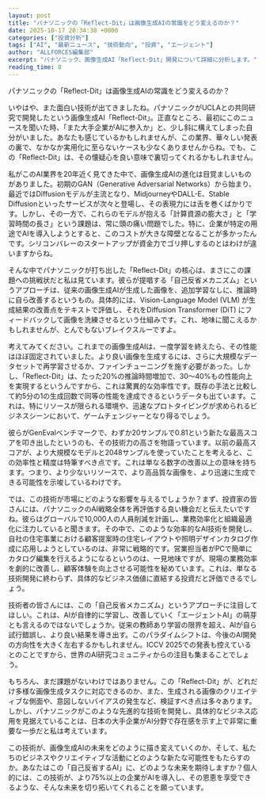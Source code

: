 ```yaml
---
layout: post
title: "パナソニックの「Reflect-Dit」は画像生成AIの常識をどう変えるのか？"
date: 2025-10-17 20:34:38 +0000
categories: ["投資分析"]
tags: ["AI", "最新ニュース", "技術動向", "投資", "エージェント"]
author: "ALLFORCES編集部"
excerpt: "パナソニック、画像生成AI「Reflect-Dit」開発について詳細に分析します。"
reading_time: 8
---
```


パナソニックの「Reflect-Dit」は画像生成AIの常識をどう変えるのか？

いやはや、また面白い技術が出てきましたね。パナソニックがUCLAとの共同研究で開発したという画像生成AI「Reflect-Dit」。正直なところ、最初にこのニュースを聞いた時、「また大手企業がAIに参入か」と、少し斜に構えてしまった自分がいました。あなたも感じているかもしれませんが、この業界、華々しい発表の裏で、なかなか実用化に至らないケースも少なくありませんからね。でも、この「Reflect-Dit」は、その懐疑心を良い意味で裏切ってくれるかもしれません。

私がこのAI業界を20年近く見てきた中で、画像生成AIの進化は目覚ましいものがありました。初期のGAN（Generative Adversarial Networks）から始まり、最近ではDiffusionモデルが主流となり、MidjourneyやDALL-E、Stable Diffusionといったサービスが次々と登場し、その表現力には舌を巻くばかりです。しかし、その一方で、これらのモデルが抱える「計算資源の膨大さ」と「学習時間の長さ」という課題は、常に頭の痛い問題でした。特に、企業が特定の用途でAIを導入しようとすると、このコストが大きな障壁となることが多かったんです。シリコンバレーのスタートアップが資金力でゴリ押しするのとはわけが違いますからね。

そんな中でパナソニックが打ち出した「Reflect-Dit」の核心は、まさにこの課題への挑戦状だと私は見ています。彼らが提唱する「自己反省メカニズム」というアプローチは、従来の画像生成AIが生成した画像を、追加学習なしに、推論時に自ら改善するというもの。具体的には、Vision-Language Model (VLM) が生成結果の改善点をテキストで評価し、それをDiffusion Transformer (DiT) にフィードバックして画像を洗練させるという仕組みです。これ、地味に聞こえるかもしれませんが、とんでもないブレイクスルーですよ。

考えてみてください。これまでの画像生成AIは、一度学習を終えたら、その性能はほぼ固定されていました。より良い画像を生成するには、さらに大規模なデータセットで再学習させるか、ファインチューニングを施す必要があった。しかし、「Reflect-Dit」は、たった20%の推論時間増加で、30〜40%もの性能向上を実現するというんですから、これは驚異的な効率性です。既存の手法と比較して約5分の1の生成回数で同等の性能を達成できるというデータも出ています。これは、特にリソースが限られる環境や、迅速なプロトタイピングが求められるビジネスシーンにおいて、ゲームチェンジャーとなり得るでしょう。

彼らがGenEvalベンチマークで、わずか20サンプルで0.81という新たな最高スコアを叩き出したというのも、その技術力の高さを物語っています。以前の最高スコアが、より大規模なモデルと2048サンプルを使っていたことを考えると、この効率性と精度は特筆すべき点です。これは単なる数字の改善以上の意味を持ちます。つまり、より少ないリソースで、より高品質な画像を、より迅速に生成できる可能性を示唆しているわけです。

では、この技術が市場にどのような影響を与えるでしょうか？まず、投資家の皆さんには、パナソニックのAI戦略全体を再評価する良い機会だと伝えたいですね。彼らはグローバルで10,000人の人員削減を計画し、業務効率化と組織最適化に注力していると聞きます。その中で、このような効率的なAI技術を開発し、自社の住宅事業における顧客提案時の住宅レイアウトや照明デザインカタログ作成に応用しようとしているのは、非常に戦略的です。営業担当者がPCで簡単にカタログ編集を行えるようになるというのは、一見地味ですが、現場の業務効率を劇的に改善し、顧客体験を向上させる可能性を秘めています。これは、単なる技術開発に終わらず、具体的なビジネス価値に直結する投資だと評価できるでしょう。

技術者の皆さんには、この「自己反省メカニズム」というアプローチに注目してほしい。これは、AIが自律的に学習し、改善していく「エージェントAI」の萌芽とも言えるのではないでしょうか。従来の教師あり学習の限界を超え、AIが自ら試行錯誤し、より良い結果を導き出す。このパラダイムシフトは、今後のAI開発の方向性を大きく左右するかもしれません。ICCV 2025での発表も控えているとのことですから、世界のAI研究コミュニティからの注目も集まることでしょう。

もちろん、まだ課題がないわけではありません。この「Reflect-Dit」が、どれだけ多様な画像生成タスクに対応できるのか、また、生成される画像のクリエイティブな側面や、意図しないバイアスの発生など、検証すべき点は多々あります。しかし、パナソニックがこのような先進的な技術を開発し、具体的なビジネス応用を見据えていることは、日本の大手企業がAI分野で存在感を示す上で非常に重要な一歩だと私は考えています。

この技術が、画像生成AIの未来をどのように描き変えていくのか、そして、私たちのビジネスやクリエイティブな活動にどのような新たな可能性をもたらすのか。あなたはこの「自己反省するAI」に、どのような未来を期待しますか？個人的には、この技術が、より75%以上の企業がAIを導入し、その恩恵を享受できるような、そんな未来を切り拓いてくれることを願っています。

